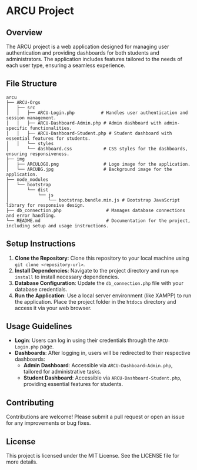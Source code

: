 # ARCU Project

## Overview
The ARCU project is a web application designed for managing user authentication and providing dashboards for both students and administrators. The application includes features tailored to the needs of each user type, ensuring a seamless experience.

## File Structure
```
arcu
├── ARCU-Orgs
│   ├── src
│   │   ├── ARCU-Login.php          # Handles user authentication and session management.
│   │   ├── ARCU-Dashboard-Admin.php # Admin dashboard with admin-specific functionalities.
│   │   ├── ARCU-Dashboard-Student.php # Student dashboard with essential features for students.
│   │   └── styles
│       └── dashboard.css            # CSS styles for the dashboards, ensuring responsiveness.
├── img
│   ├── ARCULOGO.png                 # Logo image for the application.
│   └── ARCUBG.jpg                   # Background image for the application.
├── node_modules
│   └── bootstrap
│       └── dist
│           └── js
│               └── bootstrap.bundle.min.js # Bootstrap JavaScript library for responsive design.
├── db_connection.php                 # Manages database connections and error handling.
└── README.md                         # Documentation for the project, including setup and usage instructions.
```

## Setup Instructions
1. **Clone the Repository**: Clone this repository to your local machine using `git clone <repository-url>`.
2. **Install Dependencies**: Navigate to the project directory and run `npm install` to install necessary dependencies.
3. **Database Configuration**: Update the `db_connection.php` file with your database credentials.
4. **Run the Application**: Use a local server environment (like XAMPP) to run the application. Place the project folder in the `htdocs` directory and access it via your web browser.

## Usage Guidelines
- **Login**: Users can log in using their credentials through the `ARCU-Login.php` page.
- **Dashboards**: After logging in, users will be redirected to their respective dashboards:
  - **Admin Dashboard**: Accessible via `ARCU-Dashboard-Admin.php`, tailored for administrative tasks.
  - **Student Dashboard**: Accessible via `ARCU-Dashboard-Student.php`, providing essential features for students.

## Contributing
Contributions are welcome! Please submit a pull request or open an issue for any improvements or bug fixes.

## License
This project is licensed under the MIT License. See the LICENSE file for more details.